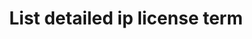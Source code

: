 ---
title: List detailed ip license term
excerpt: Retrieve detailed IP License Terms associated with list of IP ID
api:
  file: api_gateway_swagger.json
  operationId: post_api-v2-detailed-ip-license-terms
hidden: false
---